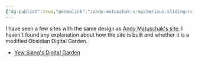 ```yaml
---
{"dg-publish":true,"permalink":"/andy-matuschak-s-mysterious-sliding-notes-system/","noteIcon":"2"}
---
```


I have seen a few sites with the same design as [Andy Matuschak's site](https://notes.andymatuschak.org/About_these_notes). I haven't found any explanation about how the site is built and whether it is a modified Obsidian Digital Garden.
- [Yew Siang's Digital Garden](https://yewsiang.com/0.+About/0.+Welcome+to+my+Digital+Garden)